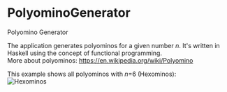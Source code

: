 # PolyominoGenerator
Polyomino Generator

The application generates polyominos for a given number <i>n</i>. It's written in Haskell using the concept of functional programming.<br>
More about polyominos: https://en.wikipedia.org/wiki/Polyomino
<br>

This example shows all polyominos with <i>n</i>=6 (Hexominos):<br>
<img src = "https://upload.wikimedia.org/wikipedia/commons/thumb/0/02/All_35_free_hexominoes.svg/220px-All_35_free_hexominoes.svg.png" title="Hexominos" />
